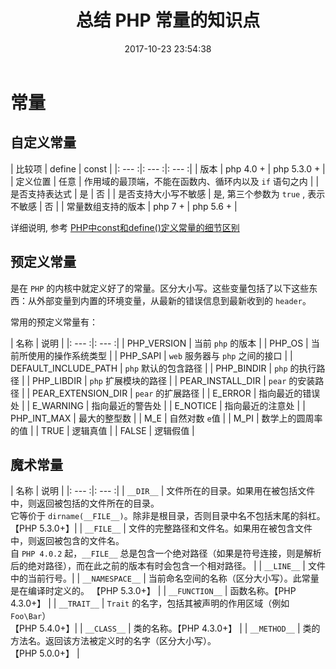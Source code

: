 ﻿---
title: 总结 PHP 常量的知识点
date: 2017-10-23 23:54:38
description: 总结 PHP 常量的知识点
tags:
categories:
- PHP
---

# 常量

## 自定义常量

| 比较项 | define | const |
|: --- :|: --- :|: --- :|
| 版本 | php 4.0 + | php 5.3.0 + |
| 定义位置 | 任意 | 作用域的最顶端，不能在函数内、循环内以及 `if` 语句之内 |
| 是否支持表达式 | 是 | 否 |
| 是否支持大小写不敏感 | 是, 第三个参数为 `true` , 表示不敏感 | 否 |
| 常量数组支持的版本 | php 7 + | php 5.6 + |

详细说明, 参考 [PHP中const和define()定义常量的细节区别 ](http://blog.csdn.net/cscrazybing/article/details/46989749)


## 预定义常量
是在 `PHP` 的内核中就定义好了的常量。区分大小写。这些变量包括了以下这些东西：从外部变量到内置的环境变量，从最新的错误信息到最新收到的 `header`。

常用的预定义常量有：

| 名称 | 说明 |
|: --- :|: --- :|
| PHP_VERSION | 当前 `php` 的版本 |
| PHP_OS | 当前所使用的操作系统类型 |
| PHP_SAPI | `web` 服务器与 `php` 之间的接口 |
| DEFAULT_INCLUDE_PATH | `php` 默认的包含路径 |
| PHP_BINDIR | `php` 的执行路径 |
| PHP_LIBDIR | `php` 扩展模块的路径 |
| PEAR_INSTALL_DIR | `pear` 的安装路径 |
| PEAR_EXTENSION_DIR | `pear` 的扩展路径 |
| E_ERROR |  指向最近的错误处 |
| E_WARNING |  指向最近的警告处 |
| E_NOTICE |  指向最近的注意处 |
| PHP_INT_MAX | 最大的整型数 |
| M_E | 自然对数 `e`值 |
| M_PI | 数学上的圆周率的值 |
| TRUE | 逻辑真值 |
| FALSE | 逻辑假值 |

## 魔术常量
| 名称 | 说明 |
|: --- :|: --- :|
| `__DIR__` | 文件所在的目录。如果用在被包括文件中，则返回被包括的文件所在的目录。<br/>它等价于 `dirname(__FILE__)`。除非是根目录，否则目录中名不包括末尾的斜杠。  【PHP 5.3.0+】|
| `__FILE__` | 文件的完整路径和文件名。如果用在被包含文件中，则返回被包含的文件名。<br/>自 `PHP 4.0.2` 起，`__FILE__` 总是包含一个绝对路径（如果是符号连接，则是解析后的绝对路径），而在此之前的版本有时会包含一个相对路径。  |
| `__LINE__` | 文件中的当前行号。|
| `__NAMESPACE__` | 当前命名空间的名称（区分大小写）。此常量是在编译时定义的。 【PHP 5.3.0+】 |
| `__FUNCTION__` | 函数名称。【PHP 4.3.0+】 |
| `__TRAIT__` | `Trait` 的名字，包括其被声明的作用区域（例如 `Foo\Bar`）<br/>【PHP 5.4.0+】|
| `__CLASS__` | 类的名称。【PHP 4.3.0+】  |
| `__METHOD__` | 类的方法名。返回该方法被定义时的名字（区分大小写）。 <br/>【PHP 5.0.0+】 |
